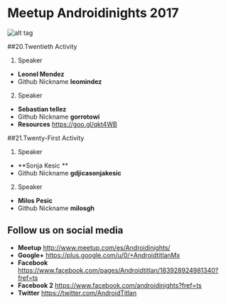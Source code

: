 # Meetup Androidinights 2017

![alt tag](https://avatars1.githubusercontent.com/u/10427704?v=3&s=400)

##20.Twentieth Activity

1. Speaker
  * **Leonel Mendez**
  * Github Nickname **leomindez**

2. Speaker
  * **Sebastian tellez**
  * Github Nickname **gorrotowi** 
  * **Resources** https://goo.gl/qkt4WB


##21.Twenty-First Activity

1. Speaker
  * **Sonja Kesic **
  * Github Nickname **gdjicasonjakesic**

2. Speaker
  * **Milos Pesic**
  * Github Nickname **milosgh**


## Follow us on social media

 * **Meetup** http://www.meetup.com/es/Androidinights/
 * **Google+** https://plus.google.com/u/0/+AndroidtitlanMx
 * **Facebook** https://www.facebook.com/pages/Androidtitlan/183928924981340?fref=ts
 * **Facebook 2** https://www.facebook.com/androidinights?fref=ts
 * **Twitter** https://twitter.com/AndroidTitlan

